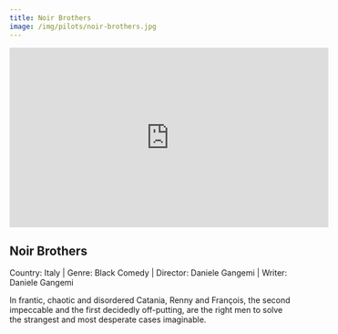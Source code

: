 ```yaml
---
title: Noir Brothers
image: /img/pilots/noir-brothers.jpg
---
```


<iframe width="560" height="315" src="https://www.youtube.com/watch?v=-O8jd6SDUGQ" frameborder="0" allow="accelerometer; autoplay; encrypted-media; gyroscope; picture-in-picture" allowfullscreen></iframe>

## Noir Brothers
Country: Italy | Genre: Black Comedy | Director: Daniele Gangemi | Writer: Daniele Gangemi

In frantic, chaotic and disordered Catania, Renny and François, the second impeccable and the first decidedly off-putting, are the right men to solve the strangest and most desperate cases imaginable.